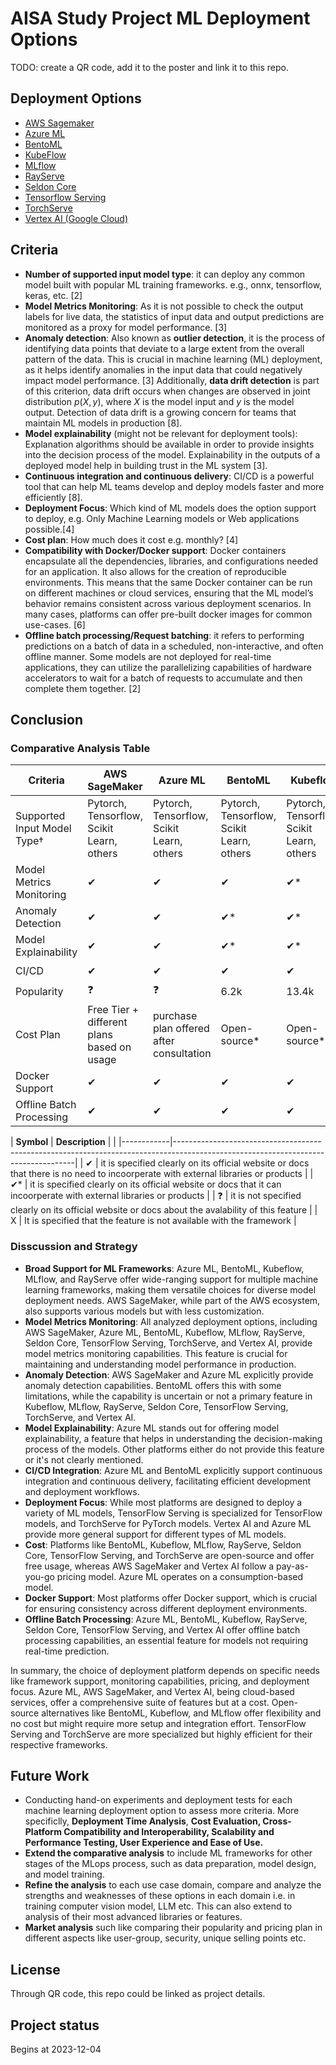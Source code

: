# AISA Study Project ML Deployment Options

TODO: create a QR code, add it to the poster and link it to this repo.

## Deployment Options

* [AWS Sagemaker](https://aws.amazon.com/sagemaker/)
* [Azure ML](https://learn.microsoft.com/en-us/azure/machine-learning/tutorial-deploy-model?view=azureml-api-2)
* [BentoML](https://docs.bentoml.com/en/latest/)
* [KubeFlow](https://www.kubeflow.org/)
* [MLflow](https://mlflow.org/)
* [RayServe](https://docs.ray.io/en/latest/serve/index.html)
* [Seldon Core](https://www.seldon.io/solutions/core-plus)
* [Tensorflow Serving](https://www.tensorflow.org/tfx/guide/serving)
* [TorchServe](https://pytorch.org/serve/)
* [Vertex AI (Google Cloud)](https://cloud.google.com/vertex-ai/docs)

## Criteria

* **Number of supported input model type**: it can deploy any common model built with popular ML training frameworks. e.g., onnx, tensorflow, keras, etc. [2]
* **Model Metrics Monitoring**: As it is not possible to check the output labels for live data, the statistics of input data and output predictions are monitored as a proxy for model performance. [3]
* **Anomaly detection**: Also known as **outlier detection**, it is the process of identifying data points that deviate to a large extent from the overall pattern of the data. This is crucial in machine learning (ML) deployment, as it helps identify anomalies in the input data that could negatively impact model performance. [3] Additionally, **data drift detection** is part of this criterion, data drift occurs when changes are observed in joint distribution $p(X, y)$, where $X$ is the model input and $y$ is the model output. Detection of data drift is a growing concern for teams that maintain ML models in production [8].
* **Model explainability** (might not be relevant for deployment tools): Explanation algorithms should be available in order to provide insights into the decision process of the model. Explainability in the outputs of a deployed model help in building trust in the ML system [3].
* **Continuous integration and continuous delivery**: CI/CD is a powerful tool that can help ML teams develop and deploy models faster and more efficiently [8].
* **Deployment Focus**: Which kind of ML models does the option support to deploy, e.g. Only Machine Learning models or Web applications possible.[4]
* **Cost plan**: How much does it cost e.g. monthly? [4]
* **Compatibility with Docker/Docker support**: Docker containers encapsulate all the dependencies, libraries, and configurations needed for an application. It also allows for the creation of reproducible environments. This means that the same Docker container can be run on different machines or cloud services, ensuring that the ML model’s behavior remains consistent across various deployment scenarios. In many cases, platforms can offer pre-built docker images for common use-cases. [6]
* **Offline batch processing/Request batching**: it refers to performing predictions on a batch of data in a scheduled, non-interactive, and often offline manner. Some models are not deployed for real-time applications, they can utilize the parallelizing capabilities of hardware accelerators to wait for a batch of requests to accumulate and then complete them together. [2]

## Conclusion

### Comparative Analysis Table
| Criteria                    | AWS SageMaker                              | Azure ML                                  | BentoML                                   | Kubeflow                                  | MLflow                                    | RayServe                                  | Seldon Core                               | TensorFlow Serving     | TorchServe          |
|-----------------------------|--------------------------------------------|-------------------------------------------|-------------------------------------------|-------------------------------------------|-------------------------------------------|-------------------------------------------|-------------------------------------------|------------------------|---------------------|
| Supported Input Model Type† | Pytorch, Tensorflow, Scikit Learn, others  | Pytorch, Tensorflow, Scikit Learn, others | Pytorch, Tensorflow, Scikit Learn, others | Pytorch, Tensorflow, Scikit Learn, others | Pytorch, Tensorflow, Scikit Learn, others | Pytorch, Tensorflow, Scikit Learn, others | Pytorch, Tensorflow, Scikit Learn, others | only TensorFlow models | only Pytorch models |
| Model Metrics Monitoring    | ✔                                          | ✔                                         | ✔                                         | ✔*                                        | ✔                                         | ✔                                         | ✔                                         | ✔                      | ✔                   |
| Anomaly Detection           | ✔                                          | ✔                                         | ✔*                                        | ✔*                                        | ✔*                                        | ❓                                         | ✔                                         | ❓                      | ❓                   |
| Model Explainability        | ✔                                          | ✔                                         | ✔*                                        | ✔*                                        | ✔*                                        | ✔*                                        | ✔                                         | ❓                      | ✔*                  |
| CI/CD                       | ✔                                          | ✔                                         | ✔                                         | ✔                                         | ✔*                                        | ❓                                         | ✔*                                        | ✔                      | ❓                   |
| Popularity                  | ❓                                          | ❓                                         | 6.2k                                      | 13.4k                                     | 16.3k                                     | 29.6k                                     | 4.1k                                      | 6k                     | 3.8k                |
| Cost Plan                   | Free Tier + different plans based on usage | purchase plan offered after consultation  | Open-source*                              | Open-source*                              | Open-source                               | Open-source                               | Open-source*                              | Open-source            | Open-source         |
| Docker Support              | ✔                                          | ✔                                         | ✔                                         | ✔                                         | ✔                                         | ✔                                         | ✔                                         | ✔                      | ✔                   |
| Offline Batch Processing    | ✔                                          | ✔                                         | ✔                                         | ✔                                         | X                                         | ✔                                         | ✔                                         | ✔                      | ✔                   |

| **Symbol** | **Description**                                                                                                                   |   |
|------------|-----------------------------------------------------------------------------------------------------------------------------------|
| ✔          | it is specified clearly on its official website or docs that there is no need to incoorperate with external libraries or products |
| ✔*         | it is specified clearly on its official website or docs that it can incoorperate with external libraries or products              |
| ❓          | it is not specified clearly on its official website or docs about the avalability of this feature                                 |
| X          | It is specified that the feature is not available with the framework                                                              |

### Disscussion and Strategy

* **Broad Support for ML Frameworks**: Azure ML, BentoML, Kubeflow, MLflow, and RayServe offer wide-ranging support for multiple machine learning frameworks, making them versatile choices for diverse model deployment needs. AWS SageMaker, while part of the AWS ecosystem, also supports various models but with less customization.
* **Model Metrics Monitoring**: All analyzed deployment options, including AWS SageMaker, Azure ML, BentoML, Kubeflow, MLflow, RayServe, Seldon Core, TensorFlow Serving, TorchServe, and Vertex AI, provide model metrics monitoring capabilities. This feature is crucial for maintaining and understanding model performance in production.
* **Anomaly Detection**: AWS SageMaker and Azure ML explicitly provide anomaly detection capabilities. BentoML offers this with some limitations, while the capability is uncertain or not a primary feature in Kubeflow, MLflow, RayServe, Seldon Core, TensorFlow Serving, TorchServe, and Vertex AI.
* **Model Explainability**: Azure ML stands out for offering model explainability, a feature that helps in understanding the decision-making process of the models. Other platforms either do not provide this feature or it's not clearly mentioned.
* **CI/CD Integration**: Azure ML and BentoML explicitly support continuous integration and continuous delivery, facilitating efficient development and deployment workflows.
* **Deployment Focus**: While most platforms are designed to deploy a variety of ML models, TensorFlow Serving is specialized for TensorFlow models, and TorchServe for PyTorch models. Vertex AI and Azure ML provide more general support for different types of ML models.
* **Cost**: Platforms like BentoML, Kubeflow, MLflow, RayServe, Seldon Core, TensorFlow Serving, and TorchServe are open-source and offer free usage, whereas AWS SageMaker and Vertex AI follow a pay-as-you-go pricing model. Azure ML operates on a consumption-based model.
* **Docker Support**: Most platforms offer Docker support, which is crucial for ensuring consistency across different deployment environments.
* **Offline Batch Processing**: Azure ML, BentoML, Kubeflow, RayServe, Seldon Core, TensorFlow Serving, and Vertex AI offer offline batch processing capabilities, an essential feature for models not requiring real-time prediction.

In summary, the choice of deployment platform depends on specific needs like framework support, monitoring capabilities, pricing, and deployment focus. Azure ML, AWS SageMaker, and Vertex AI, being cloud-based services, offer a comprehensive suite of features but at a cost. Open-source alternatives like BentoML, Kubeflow, and MLflow offer flexibility and no cost but might require more setup and integration effort. TensorFlow Serving and TorchServe are more specialized but highly efficient for their respective frameworks.

## Future Work

* Conducting hand-on experiments and deployment tests for each machine learning deployment option to assess more criteria. More specificlly, **Deployment Time Analysis**, **Cost Evaluation, **Cross-Platform Compatibility and Interoperability, **Scalability and Performance Testing, **User Experience and Ease of Use.********
* **Extend the comparative analysis** to include ML frameworks for other stages of the MLops process, such as data preparation, model design, and model training.
* **Refine the analysis** to each use case domain, compare and analyze the strengths and weaknesses of these options in each domain i.e. in training computer vision model, LLM etc. This can also extend to analysis of their most advanced libraries or features.
* **Market analysis** such like comparing their popularity and pricing plan in different aspects like user-group, security, unique selling points etc.

## License

Through QR code, this repo could be linked as project details.

## Project status

Begins at 2023-12-04
